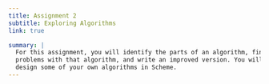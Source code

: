 ```yaml
---
title: Assignment 2
subtitle: Exploring Algorithms
link: true

summary: |
  For this assignment, you will identify the parts of an algorithm, find some
  problems with that algorithm, and write an improved version. You will then
  design some of your own algorithms in Scheme. 
---
```


